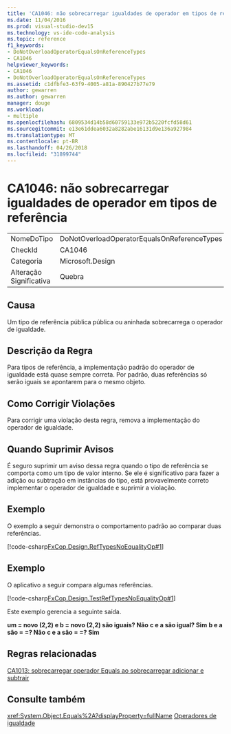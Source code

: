 ```yaml
---
title: 'CA1046: não sobrecarregar igualdades de operador em tipos de referência'
ms.date: 11/04/2016
ms.prod: visual-studio-dev15
ms.technology: vs-ide-code-analysis
ms.topic: reference
f1_keywords:
- DoNotOverloadOperatorEqualsOnReferenceTypes
- CA1046
helpviewer_keywords:
- CA1046
- DoNotOverloadOperatorEqualsOnReferenceTypes
ms.assetid: c1dfbfe3-63f9-4005-a81a-890427b77e79
author: gewarren
ms.author: gewarren
manager: douge
ms.workload:
- multiple
ms.openlocfilehash: 6809534d14b58d60759133e972b5220fcfd58d61
ms.sourcegitcommit: e13e61ddea6032a8282abe16131d9e136a927984
ms.translationtype: MT
ms.contentlocale: pt-BR
ms.lasthandoff: 04/26/2018
ms.locfileid: "31899744"
---
```

# <a name="ca1046-do-not-overload-operator-equals-on-reference-types"></a>CA1046: não sobrecarregar igualdades de operador em tipos de referência
|||
|-|-|
|NomeDoTipo|DoNotOverloadOperatorEqualsOnReferenceTypes|
|CheckId|CA1046|
|Categoria|Microsoft.Design|
|Alteração Significativa|Quebra|

## <a name="cause"></a>Causa
 Um tipo de referência pública pública ou aninhada sobrecarrega o operador de igualdade.

## <a name="rule-description"></a>Descrição da Regra
 Para tipos de referência, a implementação padrão do operador de igualdade está quase sempre correta. Por padrão, duas referências só serão iguais se apontarem para o mesmo objeto.

## <a name="how-to-fix-violations"></a>Como Corrigir Violações
 Para corrigir uma violação desta regra, remova a implementação do operador de igualdade.

## <a name="when-to-suppress-warnings"></a>Quando Suprimir Avisos
 É seguro suprimir um aviso dessa regra quando o tipo de referência se comporta como um tipo de valor interno. Se ele é significativo para fazer a adição ou subtração em instâncias do tipo, está provavelmente correto implementar o operador de igualdade e suprimir a violação.

## <a name="example"></a>Exemplo
 O exemplo a seguir demonstra o comportamento padrão ao comparar duas referências.

 [!code-csharp[FxCop.Design.RefTypesNoEqualityOp#1](../code-quality/codesnippet/CSharp/ca1046-do-not-overload-operator-equals-on-reference-types_1.cs)]

## <a name="example"></a>Exemplo
 O aplicativo a seguir compara algumas referências.

 [!code-csharp[FxCop.Design.TestRefTypesNoEqualityOp#1](../code-quality/codesnippet/CSharp/ca1046-do-not-overload-operator-equals-on-reference-types_2.cs)]

 Este exemplo gerencia a seguinte saída.

 **um = novo (2,2) e b = novo (2,2) são iguais? Não**
**c e a são igual? Sim**
**b e a são = =? Não**
**c e a são = =? Sim**
## <a name="related-rules"></a>Regras relacionadas
 [CA1013: sobrecarregar operador Equals ao sobrecarregar adicionar e subtrair](../code-quality/ca1013-overload-operator-equals-on-overloading-add-and-subtract.md)

## <a name="see-also"></a>Consulte também
 <xref:System.Object.Equals%2A?displayProperty=fullName> [Operadores de igualdade](/dotnet/standard/design-guidelines/equality-operators)